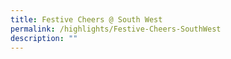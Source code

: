 ```yaml
---
title: Festive Cheers @ South West
permalink: /highlights/Festive-Cheers-SouthWest
description: ""
---
```

